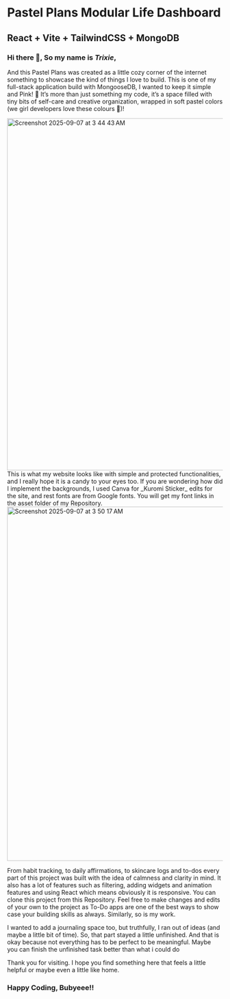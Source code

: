 # Pastel Plans Modular Life Dashboard
##  React + Vite + TailwindCSS + MongoDB
### Hi there 👋, So my name is _Trixie_,
And this Pastel Plans was created as a little cozy corner of the internet something to showcase the kind of things I love to build. This is one of my full-stack application build with MongooseDB, I wanted to keep it simple and Pink! 🌸 It’s more than just something my code, it’s a space filled with tiny bits of self-care and creative organization, wrapped in soft pastel colors (we girl developers love these colours 🩷)!


<img width="1512" height="822" alt="Screenshot 2025-09-07 at 3 44 43 AM" src="https://github.com/user-attachments/assets/a08f3188-0449-4b9f-9c16-6b8e0dd3bd51" />
This is what my website looks like with simple and protected functionalities, and I really hope it is a candy to your eyes too. If you are wondering how did I implement the backgrounds, I used Canva for _Kuromi Sticker_ edits for the site, and rest fonts are from Google fonts. You will get my font links in the asset folder of my Repository. 

<img width="1512" height="827" alt="Screenshot 2025-09-07 at 3 50 17 AM" src="https://github.com/user-attachments/assets/cecdc2b2-bd65-4a4d-88c5-2d7fcf201691" />

From habit tracking, to daily affirmations, to skincare logs and to-dos every part of this project was built with the idea of calmness and clarity in mind. It also has a lot of features such as filtering, adding widgets and animation features and using React which means obviously it is responsive. You can clone this project from this Repository. Feel free to make changes and edits of your own to the project as To-Do apps are one of the best ways to show case your building skills as always. Similarly, so is my work.


I wanted to add a journaling space too, but truthfully, I ran out of ideas (and maybe a little bit of time). So, that part stayed a little unfinished. And that is okay because not everything has to be perfect to be meaningful. Maybe you can finish the unfinished task better than what i could do

Thank you for visiting. I hope you find something here that feels a little helpful or maybe even a little like home. 
### Happy Coding, Bubyeee!!
